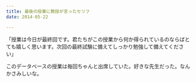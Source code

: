 ```yaml
---
title: 最後の授業に教授が言ったセリフ
date: 2014-05-22

---
```


「授業は今日が最終回です。君たちがこの授業から何か得られているのならばとても嬉しく思います。次回の最終試験に備えてしっかり勉強して備えてください」

このデータベースの授業は毎回ちゃんと出席していた。好きな先生だった。なんかさみしいな。
